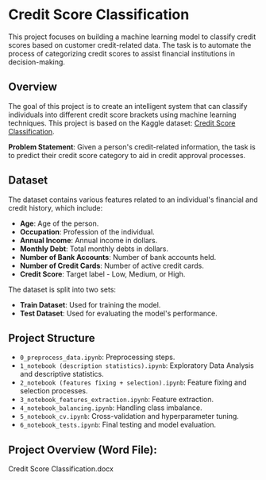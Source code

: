 # Credit Score Classification

This project focuses on building a machine learning model to classify credit scores based on customer credit-related data. The task is to automate the process of categorizing credit scores to assist financial institutions in decision-making.

## Overview
The goal of this project is to create an intelligent system that can classify individuals into different credit score brackets using machine learning techniques. This project is based on the Kaggle dataset: [Credit Score Classification](https://www.kaggle.com/datasets/parisrohan/credit-score-classification/data).

**Problem Statement**: Given a person's credit-related information, the task is to predict their credit score category to aid in credit approval processes.

## Dataset
The dataset contains various features related to an individual's financial and credit history, which include:
- **Age**: Age of the person.
- **Occupation**: Profession of the individual.
- **Annual Income**: Annual income in dollars.
- **Monthly Debt**: Total monthly debts in dollars.
- **Number of Bank Accounts**: Number of bank accounts held.
- **Number of Credit Cards**: Number of active credit cards.
- **Credit Score**: Target label - Low, Medium, or High.

The dataset is split into two sets:
- **Train Dataset**: Used for training the model.
- **Test Dataset**: Used for evaluating the model's performance.

## Project Structure
- `0_preprocess_data.ipynb`: Preprocessing steps.
- `1_notebook (description statistics).ipynb`: Exploratory Data Analysis and descriptive statistics.
- `2_notebook (features fixing + selection).ipynb`: Feature fixing and selection processes.
- `3_notebook_features_extraction.ipynb`: Feature extraction.
- `4_notebook_balancing.ipynb`: Handling class imbalance.
- `5_notebook_cv.ipynb`: Cross-validation and hyperparameter tuning.
- `6_notebook_tests.ipynb`: Final testing and model evaluation.

## Project Overview (Word File):

Credit Score Classification.docx

